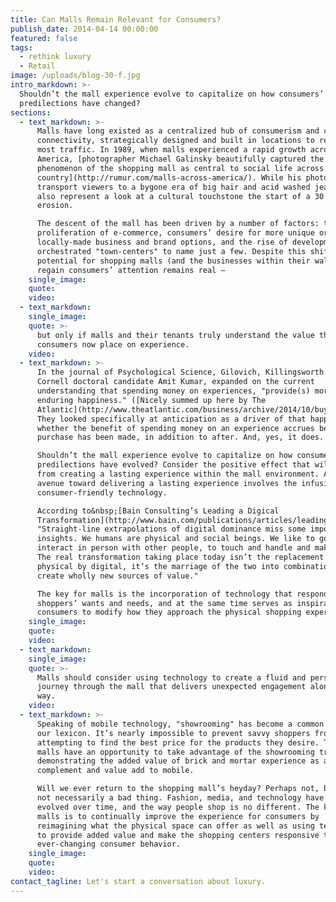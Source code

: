 ```yaml
---
title: Can Malls Remain Relevant for Consumers?
publish_date: 2014-04-14 00:00:00
featured: false
tags:
  - rethink luxury
  - Retail
image: /uploads/blog-30-f.jpg
intro_markdown: >-
  Shouldn’t the mall experience evolve to capitalize on how consumers’
  predilections have changed?​
sections:
  - text_markdown: >-
      Malls have long existed as a centralized hub of consumerism and cultural
      connectivity, strategically designed and built in locations to receive the
      most traffic. In 1989, when malls experienced a rapid growth across
      America, [photographer Michael Galinsky beautifully captured the cultural
      phenomenon of the shopping mall as central to social life across the
      country](http://rumur.com/malls-across-america/). While his photos now
      transport viewers to a bygone era of big hair and acid washed jeans, they
      also represent a look at a cultural touchstone the start of a 30 year
      erosion.

      The descent of the mall has been driven by a number of factors: the
      proliferation of e-commerce, consumers’ desire for more unique or
      locally-made business and brand options, and the rise of development
      orchestrated "town-centers" to name just a few. Despite this shift, the
      potential for shopping malls (and the businesses within their walls) to
      regain consumers’ attention remains real – ​
    single_image:
    quote:
    video:
  - text_markdown:
    single_image:
    quote: >-
      but only if malls and their tenants truly understand the value that
      consumers now place on experience.
    video:
  - text_markdown: >-
      In the journal of Psychological Science, Gilovich, Killingsworth and
      Cornell doctoral candidate Amit Kumar, expanded on the current
      understanding that spending money on experiences, "provide(s) more
      enduring happiness." ([Nicely summed up here by The
      Atlantic](http://www.theatlantic.com/business/archive/2014/10/buy-experiences/381132/))
      They looked specifically at anticipation as a driver of that happiness;
      whether the benefit of spending money on an experience accrues before the
      purchase has been made, in addition to after. And, yes, it does.

      Shouldn’t the mall experience evolve to capitalize on how consumers’
      predilections have evolved? Consider the positive effect that will come
      from creating a lasting experience within the mall environment. A viable
      avenue toward delivering a lasting experience involves the infusion of
      consumer-friendly technology.

      According to&nbsp;[Bain Consulting’s Leading a Digical
      Transformation](http://www.bain.com/publications/articles/leading-a-digical-transformation.aspx),
      "Straight-line extrapolations of digital dominance miss some important
      insights. We humans are physical and social beings. We like to go out, to
      interact in person with other people, to touch and handle and make things.
      The real transformation taking place today isn’t the replacement of
      physical by digital, it’s the marriage of the two into combinations that
      create wholly new sources of value."

      The key for malls is the incorporation of technology that responds to
      shoppers’ wants and needs, and at the same time serves as inspiration for
      consumers to modify how they approach the physical shopping experience.​
    single_image:
    quote:
    video:
  - text_markdown:
    single_image:
    quote: >-
      Malls should consider using technology to create a fluid and personalized
      journey through the mall that delivers unexpected engagement along the
      way.
    video:
  - text_markdown: >-
      Speaking of mobile technology, "showrooming" has become a common part of
      our lexicon. It’s nearly impossible to prevent savvy shoppers from
      attempting to find the best price for the products they desire. That said,
      malls have an opportunity to take advantage of the showrooming trend by
      demonstrating the added value of brick and mortar experience as a
      complement and value add to mobile.

      Will we ever return to the shopping mall’s heyday? Perhaps not, but that’s
      not necessarily a bad thing. Fashion, media, and technology have all
      evolved over time, and the way people shop is no different. The key for
      malls is to continually improve the experience for consumers by
      reimagining what the physical space can offer as well as using technology
      to provide added value and make the shopping centers responsive to
      ever-changing consumer behavior.​
    single_image:
    quote:
    video:
contact_tagline: Let's start a conversation about luxury.
---
```



